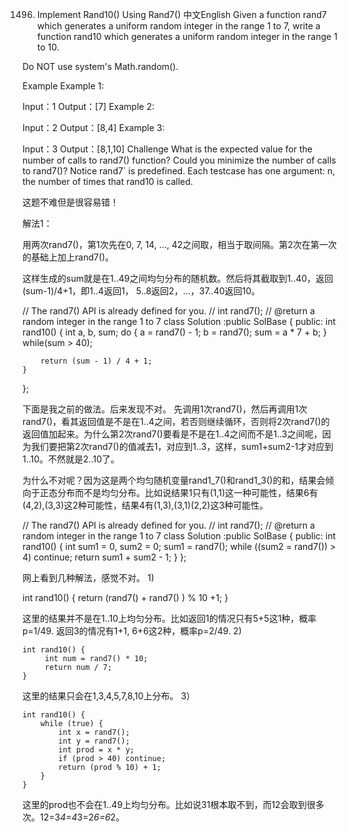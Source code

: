 1496. Implement Rand10() Using Rand7()
中文English
Given a function rand7 which generates a uniform random integer in the range 1 to 7, write a function rand10 which generates a uniform random integer in the range 1 to 10.

Do NOT use system's Math.random().

Example
Example 1:

Input：1
Output：[7]
Example 2:

Input：2
Output：[8,4]
Example 3:

Input：3
Output：[8,1,10]
Challenge
What is the expected value for the number of calls to rand7() function?
Could you minimize the number of calls to rand7()?
Notice
rand7` is predefined.
Each testcase has one argument: n, the number of times that rand10 is called.

这题不难但是很容易错！

解法1：

用两次rand7()，第1次先在0, 7, 14, ..., 42之间取，相当于取间隔。第2次在第一次的基础上加上rand7()。

这样生成的sum就是在1..49之间均匀分布的随机数。然后将其截取到1..40，返回(sum-1)/4+1，即1..4返回1， 5..8返回2，...，37..40返回10。

// The rand7() API is already defined for you.
// int rand7();
// @return a random integer in the range 1 to 7
class Solution :public SolBase {
public:
    int rand10() {
        int a, b, sum;
        do
        {
            a = rand7() - 1;
            b = rand7();
            sum = a * 7 + b;
        } while(sum > 40);

        return (sum - 1) / 4 + 1;
    }
};


下面是我之前的做法。后来发现不对。
先调用1次rand7()，然后再调用1次rand7()，看其返回值是不是在1..4之间，若否则继续循环，否则将2次rand7()的返回值加起来。为什么第2次rand7()要看是不是在1..4之间而不是1..3之间呢，因为我们要把第2次rand7()的值减去1，对应到1..3，这样，sum1+sum2-1才对应到1..10。不然就是2..10了。

为什么不对呢？因为这是两个均匀随机变量rand1_7()和rand1_3()的和，结果会倾向于正态分布而不是均匀分布。比如说结果1只有(1,1)这一种可能性，结果6有(4,2),(3,3)这2种可能性，结果4有(1,3),(3,1)(2,2)这3种可能性。

// The rand7() API is already defined for you.
// int rand7();
// @return a random integer in the range 1 to 7
class Solution :public SolBase {
public:
    int rand10() {
        int sum1 = 0, sum2 = 0;
        sum1 = rand7();
        while ((sum2 = rand7()) > 4) continue;
        return sum1 + sum2 - 1;
    }
};



网上看到几种解法，感觉不对。
1)

int rand10() {
return (rand7() + rand7() ) % 10 +1; 
}

这里的结果并不是在1..10上均匀分布。比如返回1的情况只有5+5这1种，概率p=1/49.
返回3的情况有1+1, 6+6这2种，概率p=2/49.
2)

    int rand10() {
         int num = rand7() * 10;
         return num / 7;
    }
这里的结果只会在1,3,4,5,7,8,10上分布。
3）

    int rand10() {
        while (true) {
            int x = rand7();
            int y = rand7();
            int prod = x * y;    
            if (prod > 40) continue;
            return (prod % 10) + 1;
        }
    }
这里的prod也不会在1..49上均匀分布。比如说31根本取不到，而12会取到很多次。12=3*4=4*3=2*6=6*2。
